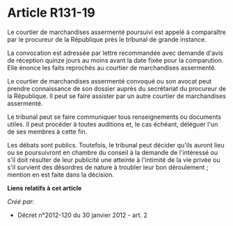 # Article R131-19

Le courtier de marchandises assermenté poursuivi est appelé à comparaître par le procureur de la République près le tribunal
de grande instance. 

La convocation est adressée par lettre recommandée avec demande d'avis de réception quinze jours au moins avant la date fixée
pour la comparution. Elle énonce les faits reprochés au courtier de marchandises assermenté. 

Le courtier de marchandises assermenté convoqué ou son avocat peut prendre connaissance de son dossier auprès du secrétariat
du procureur de la République. Il peut se faire assister par un autre courtier de marchandises assermenté. 

Le tribunal peut se faire communiquer tous renseignements ou documents utiles. Il peut procéder à toutes auditions et, le cas
échéant, déléguer l'un de ses membres à cette fin. 

Les débats sont publics. Toutefois, le tribunal peut décider qu'ils auront lieu ou se poursuivront en chambre du conseil à la
demande de l'intéressé ou s'il doit résulter de leur publicité une atteinte à l'intimité de la vie privée ou s'il survient
des désordres de nature à troubler leur bon déroulement ; mention en est faite dans la décision.

**Liens relatifs à cet article**

_Créé par_:

  - Décret n°2012-120 du 30 janvier 2012 - art. 2
